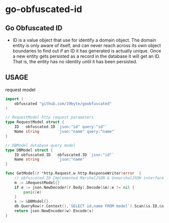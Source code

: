 # go-obfuscated-id

## Go Obfuscated ID
* ID is a value object that use for identify a domain object.
The domain entity is only aware of itself, and can never reach across its
own object boundaries to find out if an ID it has generated is actually unique.
Once a new entity gets persisted as a record in the database it will get an ID.
That is, the entity has no identity until it has been persisted.<br>

## USAGE



request model
```go
import (
    obfuscated "github.com/19byte/goobfuscated"
)

// RequestModel http request parameters
type RequestModel struct {
    ID   obfuscated.ID `json:"id" query:"id"`
    Name string        `json:"name" query:"name"`
}

// DBModel database query model
type DBModel struct {
    ID obfuscated.ID   obfuscated.ID `json:"id"`
    Name string        `json:"name"`
}

func GetModel(r *http.Request,w http.ResponseWriter)error  {
    // obfuscated.ID Implemented MarshalJSON & UnmarshalJSON interface
    m := &RequestModel{}
    if e := json.NewDecoder(r.Body).Decode(&m);e != nil {
        panic(e)
    }
    s := &DBModel{}
    db.QueryRow(r.Context(),`SELECT id,name FROM model`).Scan(&s.ID,&s.Name)
    return json.NewEncoder(w).Encode(s)
}

```